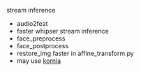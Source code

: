 
stream inference
* audio2feat
* faster whipser stream inference
* face_preprocess
* face_postprocess
* restore_img faster in affine_transform.py
* may use [kornia](https://kornia.readthedocs.io/en/latest/geometry.transform.html#kornia.geometry.transform.warp_affine)
